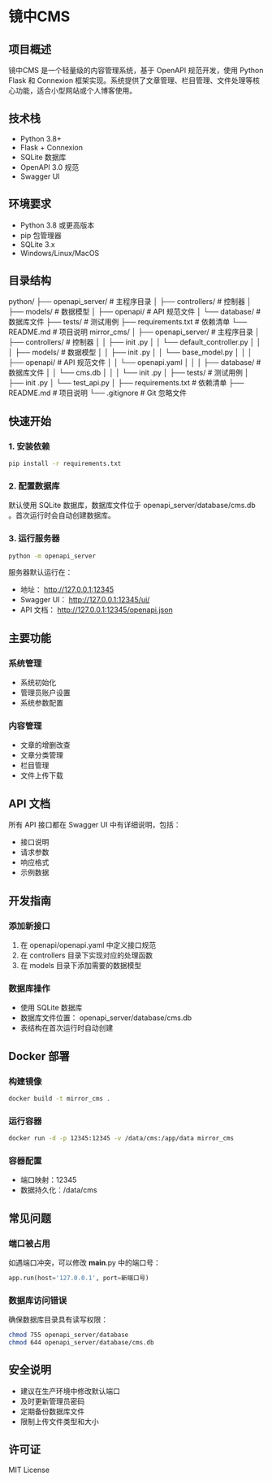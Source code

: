 # 镜中CMS

## 项目概述
镜中CMS 是一个轻量级的内容管理系统，基于 OpenAPI 规范开发，使用 Python Flask 和 Connexion 框架实现。系统提供了文章管理、栏目管理、文件处理等核心功能，适合小型网站或个人博客使用。

## 技术栈
- Python 3.8+
- Flask + Connexion
- SQLite 数据库
- OpenAPI 3.0 规范
- Swagger UI

## 环境要求
- Python 3.8 或更高版本
- pip 包管理器
- SQLite 3.x
- Windows/Linux/MacOS

## 目录结构
python/
├── openapi_server/        # 主程序目录
│   ├── controllers/       # 控制器
│   ├── models/           # 数据模型
│   ├── openapi/          # API 规范文件
│   └── database/         # 数据库文件
├── tests/                # 测试用例
├── requirements.txt      # 依赖清单
└── README.md            # 项目说明
mirror_cms/
│
├── openapi_server/           # 主程序目录
│   ├── controllers/         # 控制器
│   │   ├── init .py
│   │   └── default_controller.py
│   │
│   ├── models/             # 数据模型
│   │   ├── init .py
│   │   └── base_model.py
│   │
│   ├── openapi/           # API 规范文件
│   │   └── openapi.yaml
│   │
│   ├── database/          # 数据库文件
│   │   └── cms.db
│   │
│   └── init .py
│
├── tests/                  # 测试用例
│   ├── init .py
│   └── test_api.py
│
├── requirements.txt        # 依赖清单
├── README.md              # 项目说明
└── .gitignore             # Git 忽略文件

## 快速开始

### 1. 安装依赖
```bash
pip install -r requirements.txt
```
### 2. 配置数据库
默认使用 SQLite 数据库，数据库文件位于 openapi_server/database/cms.db 。首次运行时会自动创建数据库。

### 3. 运行服务器
```bash
python -m openapi_server
```
服务器默认运行在：

- 地址： http://127.0.0.1:12345
- Swagger UI： http://127.0.0.1:12345/ui/
- API 文档： http://127.0.0.1:12345/openapi.json

## 主要功能
### 系统管理
- 系统初始化
- 管理员账户设置
- 系统参数配置
### 内容管理
- 文章的增删改查
- 文章分类管理
- 栏目管理
- 文件上传下载
## API 文档
所有 API 接口都在 Swagger UI 中有详细说明，包括：

- 接口说明
- 请求参数
- 响应格式
- 示例数据
## 开发指南
### 添加新接口
1. 在 openapi/openapi.yaml 中定义接口规范
2. 在 controllers 目录下实现对应的处理函数
3. 在 models 目录下添加需要的数据模型
### 数据库操作
- 使用 SQLite 数据库
- 数据库文件位置： openapi_server/database/cms.db
- 表结构在首次运行时自动创建


## Docker 部署
### 构建镜像
```bash
docker build -t mirror_cms .
 ```

### 运行容器
```bash
docker run -d -p 12345:12345 -v /data/cms:/app/data mirror_cms
 ```


### 容器配置
- 端口映射：12345
- 数据持久化：/data/cms
## 常见问题
### 端口被占用
如遇端口冲突，可以修改 __main__.py 中的端口号：

```python
app.run(host='127.0.0.1', port=新端口号)
 ```


### 数据库访问错误
确保数据库目录具有读写权限：

```bash
chmod 755 openapi_server/database
chmod 644 openapi_server/database/cms.db
 ```


## 安全说明
- 建议在生产环境中修改默认端口
- 及时更新管理员密码
- 定期备份数据库文件
- 限制上传文件类型和大小
## 许可证
MIT License

